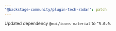 ```yaml
---
'@backstage-community/plugin-tech-radar': patch
---
```


Updated dependency `@mui/icons-material` to `^5.0.0`.
